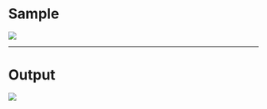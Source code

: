 # Sample
<img src='https://github.com/user-attachments/assets/cc7cbbb9-2d1a-4e97-bd0b-bfdfaaa43706'/>
<hr/>

# Output 
<img src='https://github.com/user-attachments/assets/dd8a1b16-9583-46eb-9fb2-41b298d55568'/>

